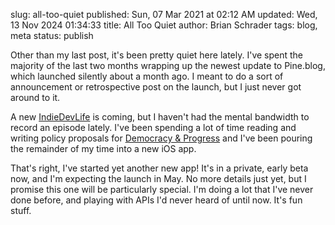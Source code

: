 slug: all-too-quiet
published: Sun, 07 Mar 2021 at 02:12 AM
updated: Wed, 13 Nov 2024 01:34:33 
title: All Too Quiet
author: Brian Schrader
tags: blog, meta
status: publish

Other than my last post, it's been pretty quiet here lately. I've spent the majority of the last two months wrapping up the newest update to Pine.blog, which launched silently about a month ago. I meant to do a sort of announcement or retrospective post on the launch, but I just never got around to it.

A new [IndieDevLife][idl] is coming, but I haven't had the mental bandwidth to record an episode lately. I've been spending a lot of time reading and writing policy proposals for [Democracy &amp; Progress][dnp] and I've been pouring the remainder of my time into a new iOS app.

That's right, I've started yet another new app! It's in a private, early beta now, and I'm expecting the launch in May. No more details just yet, but I promise this one will be particularly special. I'm doing a lot that I've never done before, and playing with APIs I'd never heard of until now. It's fun stuff.

[dnp]: http://democracyandprogress.com
[idl]: https://indiedevlife.fm
